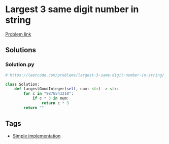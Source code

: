 # Largest 3 same digit number in string

[Problem link](https://leetcode.com/problems/largest-3-same-digit-number-in-string/)

## Solutions


### Solution.py
```py
# https://leetcode.com/problems/largest-3-same-digit-number-in-string/

class Solution:
    def largestGoodInteger(self, num: str) -> str:
        for c in "9876543210":
            if c * 3 in num:
                return c * 3
        return ""
```
## Tags

* [Simple implementation](/README.md#Simple_implementation)
